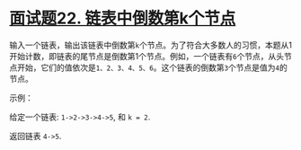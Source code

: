 # [面试题22. 链表中倒数第k个节点](https://leetcode-cn.com/problems/lian-biao-zhong-dao-shu-di-kge-jie-dian-lcof/)

输入一个链表，输出该链表中倒数第`k`个节点。为了符合大多数人的习惯，本题从1开始计数，即链表的尾节点是倒数第1个节点。例如，一个链表有`6`个节点，从头节点开始，它们的值依次是`1、2、3、4、5、6`。这个链表的倒数第`3`个节点是值为`4`的节点。

 

示例：

给定一个链表: `1->2->3->4->5`, 和 `k = 2`.

返回链表 `4->5`.